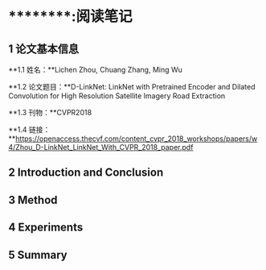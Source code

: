 # ********:阅读笔记

## 1 论文基本信息

**1.1 姓名：**Lichen Zhou, Chuang Zhang, Ming Wu

**1.2 论文题目：**D-LinkNet: LinkNet with Pretrained Encoder and Dilated Convolution for High
Resolution Satellite Imagery Road Extraction

**1.3 刊物：**CVPR2018

**1.4 链接：**https://openaccess.thecvf.com/content_cvpr_2018_workshops/papers/w4/Zhou_D-LinkNet_LinkNet_With_CVPR_2018_paper.pdf

## 2 Introduction and Conclusion



## 3 Method



## 4 Experiments



## 5 Summary

